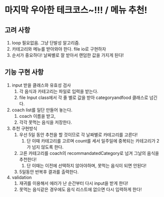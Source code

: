 # 마지막 우아한 테크코스~!!! / 메뉴 추천!

## 고려 사항 
1. loop 필요없음. 그냥 단발성 알고리즘. 
2. 카테고리와 메뉴를 받아와야 한다. file io로 구현하자 
3. 순서가 중요하다! 날짜별로 잘 받아서 랜덤한 값을 가지게 된다!

## 기능 구현 사항

1. input 받을 클래스와 유효성 검사 
   1. 각 음식과 카테고리는 파일로 입력을 받는다. 
   2. file Input class에서 각 줄 별로 값을 받아 categoryandfood 클래스로 넘긴다.
2. coach list를 일단 만들어 놓는다.
   1. coach 이름을 받고,
   2. 각각 못먹는 음식을 저장한다. 
3. 추천 구현방식 
   1. 우선 5일 동안 추천을 할 것이므로 각 날짜별로 카테고리를 고른다! 
      1. 단 이때 카테고리를 고르며 count를 세서 일주일에 중복되는 카테고리가 2가 넘지 않도록 한다. 
   2. 고른 카테고리를 coach의 recommandatedCategory로 넘겨 그날의 음식을 추천한다! 
      1. 단 이때는 이전에 선택하지 않아야하며, 못먹는 음식이 되면 안된다!
   3. 5일동안 반복후 결과를 출력한다.
4. validation
   1. 재귀를 이용해서 에러가 난 순간부터 다시 input을 받게 한다!
   2. 못먹는 음식같은 경우에도 음식 리스트에 없으면 다시 입력하게 한다!